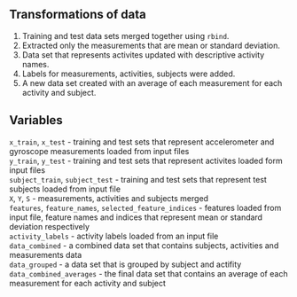 ## Transformations of data

1. Training and test data sets merged together using `rbind`.
2. Extracted only the measurements that are mean or standard deviation.
3. Data set that represents activites updated with descriptive activity names.
4. Labels for measurements, activities, subjects were added.
5. A new data set created with an average of each measurement for each activity and subject.

## Variables

`x_train`, `x_test` - training and test sets that represent accelerometer and gyroscope measurements loaded from input files  
`y_train`, `y_test` - training and test sets that represent activites loaded form input files  
`subject_train`, `subject_test` - training and test sets that represent test subjects loaded from input file  
`X`, `Y`, `S` - measurements, activities and subjects merged  
`features`, `feature_names`, `selected_feature_indices` - features loaded from input file, feature names and indices that represent mean or standard deviation respectively  
`activity_labels` - activity labels loaded from an input file  
`data_combined` - a combined data set that contains subjects, activities and measurements data  
`data_grouped` - a data set that is grouped by subject and actifity  
`data_combined_averages` - the final data set that contains an average of each measurement for each activity and subject
